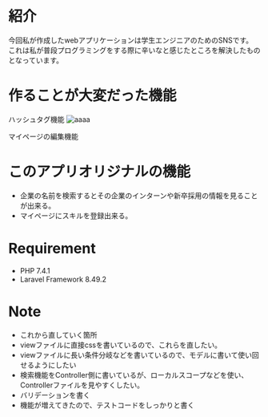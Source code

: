# 紹介
今回私が作成したwebアプリケーションは学生エンジニアのためのSNSです。
これは私が普段プログラミングをする際に辛いなと感じたところを解決したものとなっています。
 
# 作ることが大変だった機能
 
ハッシュタグ機能
![aaaa](https://user-images.githubusercontent.com/72079540/126267970-29f86d61-3f4b-4ccd-a6e7-7d76a784fc16.gif)

マイページの編集機能
 
# このアプリオリジナルの機能
* 企業の名前を検索するとその企業のインターンや新卒採用の情報を見ることが出来る。
* マイページにスキルを登録出来る。

 
# Requirement
 

 
* PHP 7.4.1 
* Laravel Framework 8.49.2
 

 

 
# Note
* これから直していく箇所
* viewファイルに直接cssを書いているので、これらを直したい。
* viewファイルに長い条件分岐などを書いているので、モデルに書いて使い回せるようにしたい
* 検索機能をController側に書いているが、ローカルスコープなどを使い、Controllerファイルを見やすくしたい。
* バリデーションを書く
* 機能が増えてきたので、テストコードをしっかりと書く




 
